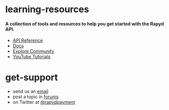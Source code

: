 # learning-resources
#### A collection of tools and resources to help you get started with the Rapyd API. 

* [API Reference](https://docs.rapyd.net/build-with-rapyd/reference/api-reference)
* [Docs](https://docs.rapyd.net/build-with-rapyd/docs)
* [Explore Community](https://community.rapyd.net)
* [YouTube Tutorials](https://www.youtube.com/channel/UCzqD46wVaSACHkUcB3eCjLg)

# get-support 
* send us an [email](mailto:community@rapyd.net)
* post a topic in [forums](https://community.rapyd.net)
* on Twitter at [@rapydpayment](https://twitter.com/RapydPayments)
